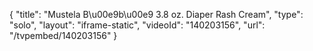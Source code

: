 {
    "title": "Mustela B\u00e9b\u00e9 3.8 oz. Diaper Rash Cream",
    "type": "solo",
    "layout": "iframe-static",
    "videoId": "140203156",
    "url": "\/tvpembed\/140203156"
}
